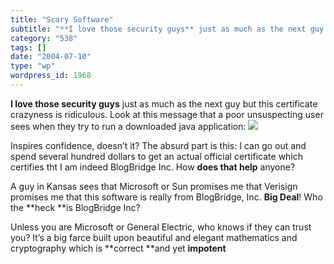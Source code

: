 ```yaml
---
title: "Scary Software"
subtitle: "**I love those security guys** just as much as the next guy but this certificate crazyness is ridicu..."
category: "538"
tags: []
date: "2004-07-10"
type: "wp"
wordpress_id: 1968
---
```

**I love those security guys** just as much as the next guy but this certificate crazyness is ridiculous. Look at this message that a poor unsuspecting user sees when they try to run a downloaded java application:
![](https://i0.wp.com/s3.media.squarespace.com/production/1075723/12829350/weblogs/archives/scary.JPG?resize=432%2C284)

Inspires confidence, doesn’t it? The absurd part is this: I can go out and spend several hundred dollars to get an actual official certificate which certifies tht I am indeed BlogBridge Inc. How **does that help** anyone? 

A guy in Kansas sees that Microsoft or Sun promises me that Verisign promises me that this software is really from BlogBridge, Inc. **Big Deal**! Who the **heck **is BlogBridge Inc? 

Unless you are Microsoft or General Electric, who knows if they can trust you? It’s a big farce built upon beautiful and elegant mathematics and cryptography which is **correct **and yet **impotent**